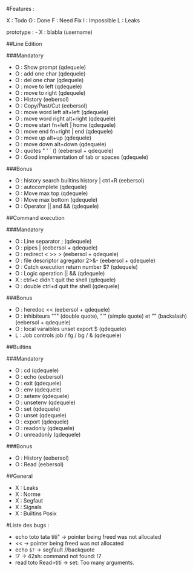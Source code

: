 #Features :

X : Todo
O : Done
F : Need Fix
I : Impossible
L : Leaks

prototype : - X : blabla (username)

##Line Edition

###Mandatory

- O : Show prompt (qdequele)
- O : add one char (qdequele)
- O : del one char (qdequele)
- O : move to left (qdequele)
- O : move to right (qdequele)
- O : History (eebersol)
- O : Copy/Past/Cut (eebersol)
- O : move word left alt+left (qdequele)
- O : move word right alt+right (qdequele)
- O : move start fn+left | home (qdequele)
- O : move end fn+right | end (qdequele)
- O : move up alt+up (qdequele)
- O : move down alt+down (qdequele)
- O : quotes " ' ` () (eebersol + qdequele)
- O : Good implementation of tab or spaces (qdequele)

###Bonus

- O : history search builtins history | ctrl+R (eebersol)
- O : autocomplete (qdequele)
- O : Move max top (qdequele)
- O : Move max bottom (qdequele)
- O : Operator || and && (qdequele)

##Command execution

###Mandatory

- O : Line separator ; (qdequele)
- O : pipes | (eebersol + qdequele)
- O : redirect  < >> > (eebersol + qdequele)
- O : file descriptor agregator 2>&- (eebersol + qdequele)
- O : Catch execution return number $? (qdequele)
- O : Logic operation || && (qdequele)
- X : ctrl+c didn't quit the shell (qdequele)
- O : double ctrl+d quit the shell (qdequele)

###Bonus

- O : heredoc << (eebersol + qdequele)
- O : inhibiteurs """ (double quote), "’" (simple quote) et "\" (backslash) (eebersol + qdequele)
- O : local varaibles unset export $ (qdequele)
- L : Job controls job / fg / bg / & (qdequele)

##Builtins

###Mandatory

- O : cd (qdequele)
- O : echo (eebersol)
- O : exit (qdequele)
- O : env (qdequele)
- O : setenv (qdequele)
- O : unsetenv (qdequele)
- O : set (qdequele)
- O : unset (qdequele)
- O : export (qdequele)
- O : readonly (qdequele)
- O : unreadonly (qdequele)

###Bonus

- O : History (eebersol)
- O : Read (eebersol)

##General

- X : Leaks
- X : Norme
- X : Segfaut
- X : Signals
- X : Builtins Posix

#Liste des bugs :

- echo toto tata titi" -> pointer being freed was not allocated
- << -> pointer being freed was not allocated
- echo `$?` -> segfault //backquote
- !7 -> 42sh: command not found: !7
- read toto
Read>titi -> set: Too many arguments.
